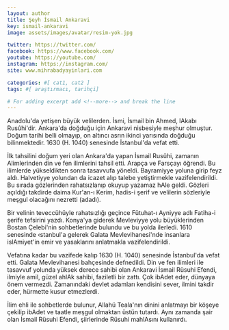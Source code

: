 ```yaml
---
layout: author
title: Şeyh İsmail Ankaravi
key: ismail-ankaravi
image: assets/images/avatar/resim-yok.jpg

twitter: https://twitter.com/
facebook: https://www.facebook.com/
youtube: https://youtube.com/
instagram: https://instagram.com/
site: www.mihrabadyayinlari.com

categories: #[ cat1, cat2 ]
tags: #[ araştırmacı, tarihçi]

# For adding excerpt add <!--more--> and break the line
---
```

Anadolu'da yetişen büyük velilerden. İsmi, İsmail bin Ahmed, lAkabı Rusûhi'dir. Ankara'da doğduğu için Ankaravi nisbesiyle meşhur olmuştur. Doğum tarihi belli olmayıp, on altıncı asrın ikinci yarısında doğduğu bilinmektedir. 1630 (H. 1040) senesinde İstanbul'da vefat etti.

İlk tahsilini doğum yeri olan Ankara'da yapan İsmail Rusûhi, zamanın Alimlerinden din ve fen ilimlerini tahsil etti. Arapça ve Farsçayı öğrendi. Bu ilimlerde yükseldikten sonra tasavvufa yöneldi. Bayramiyye yoluna girip feyz aldı. Halvetiyye yolundan da icazet alıp talebe yetiştirmekle vazifelendirildi. Bu sırada gözlerinden rahatsızlanıp okuyup yazamaz hAle geldi. Gözleri açıldığı takdirde daima Kur'an-ı Kerim, hadis-i şerif ve velilerin sözleriyle meşgul olacağını nezretti (adadı).

Bir velinin teveccühüyle rahatsızlığı geçince Fütuhat-ı Ayniyye adlı Fatiha-i şerife tefsirini yazdı. Konya'ya giderek Mevleviyye yolu büyüklerinden Bostan Çelebi'nin sohbetlerinde bulundu ve bu yolda ilerledi. 1610 senesinde ‹stanbul'a gelerek Galata Mevlevihanesi'nde insanlara islAmiyet'in emir ve yasaklarını anlatmakla vazifelendirildi.

Vefatına kadar bu vazifede kalıp 1630 (H. 1040) senesinde İstanbul'da vefat etti. Galata Mevlevihanesi bahçesinde defnedildi. Din ve fen ilimleri ile tasavvuf yolunda yüksek derece sahibi olan Ankaravi İsmail Rüsuhi Efendi, ilmiyle amil, güzel ahlAk sahibi, faziletli bir zattı. Çok ibAdet eder, dünyaya önem vermezdi. Zamanındaki devlet adamları kendisini sever, ilmini takdir eder, hürmette kusur etmezlerdi.

İlim ehli ile sohbetlerde bulunur, Allahü Teala'nın dinini anlatmayı bir köşeye çekilip ibAdet ve taatle meşgul olmaktan üstün tutardı. Aynı zamanda şair olan İsmail Rüsuhi Efendi, şiirlerinde Rüsuhi mahlAsını kullanırdı.